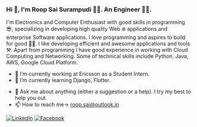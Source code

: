 ### Hi 👋, I'm <span color="green">Roop Sai Surampudi</span> :man_technologist:. An Engineer :man_student:.

I'm Electronics and Computer Enthusiast with good skills in programming :sunglasses:, specializing in developing high quality Web :snowflake: applications and enterprise Software applications. I love programming and aspires to build for good :running_man:. I like developing efficient and awesome applications and tools ⚒️. 
Apart from programming I have good experience in working with Cloud Computing and Networking. 
Some of technical skills include Python, Java, AWS, Google Cloud Platform.

- 🔭 I’m currently working at Ericsson as a Student Intern.
- 🌱 I’m currently learning Django, Flutter.
<!-- - 👯 I’m looking to collaborate on 
     - 🤔 I’m looking for help with 
     - 😄 Pronouns: ...
     - ⚡ Fun fact: 
-->
- 💬 Ask me about anything (either a suggestion or a help). I try my best to help you out.
- 📫 How to reach me-> [roop.sai@outlook.in](mailto:roop.sai@outlook.in)

[![LinkedIn](https://img.shields.io/badge/LinkedIn-blue.svg?style=for-the-badge&logo=linkedin)](https://www.linkedin.com/in/roopsai/)
[![Facebook](https://img.shields.io/badge/facebook-blue.svg?style=for-the-badge&logo=facebook&logoColor=white)](https://www.facebook.com/roopsai.surampudi.1)

